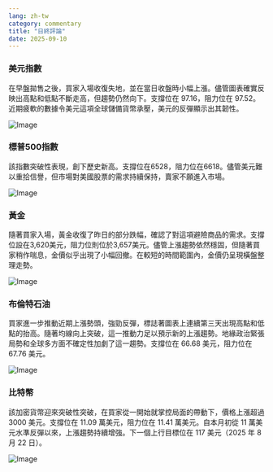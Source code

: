 ```yaml
---
lang: zh-tw
category: commentary
title: "日終評論"
date: 2025-09-10
---
```


### 美元指數

在早盤拋售之後，買家入場收復失地，並在當日收盤時小幅上漲。儘管圖表確實反映出高點和低點不斷走高，但趨勢仍然向下。支撐位在 97.16，阻力位在 97.52。近期疲軟的數據令美元這項全球儲備貨幣承壓，美元的反彈顯示出其韌性。

![Image](https://markleighedu.github.io/img/Sep-2025/10-Sep-2025/usdindex.jpg)

### 標普500指數

該指數突破性表現，創下歷史新高。支撐位在6528，阻力位在6618。儘管美元難以重拾信譽，但市場對美國股票的需求持續保持，賣家不願進入市場。

![Image](https://markleighedu.github.io/img/Sep-2025/10-Sep-2025/sp500.jpg)

### 黃金

隨著買家入場，黃金收復了昨日的部分跌幅，確認了對這項避險商品的需求。支撐位設在3,620美元，阻力位則位於3,657美元。儘管上漲趨勢依然穩固，但隨著買家稍作喘息，金價似乎出現了小幅回撤。在較短的時間範圍內，金價仍呈現橫盤整理走勢。

![Image](https://markleighedu.github.io/img/Sep-2025/10-Sep-2025/gold.jpg)

### 布倫特石油

買家進一步推動近期上漲勢頭，強勁反彈，標誌著圖表上連續第三天出現高點和低點的抬高。隨著均線向上突破，這一推動力足以預示新的上漲趨勢。地緣政治緊張局勢和全球多方面不確定性加劇了這一趨勢。支撐位在 66.68 美元，阻力位在 67.76 美元。

![Image](https://markleighedu.github.io/img/Sep-2025/10-Sep-2025/brentoil.jpg)

### 比特幣

該加密貨幣迎來突破性突破，在買家從一開始就掌控局面的帶動下，價格上漲超過 3000 美元。支撐位在 11.09 萬美元，阻力位在 11.41 萬美元。自本月初從 11 萬美元水準反彈以來，上漲趨勢持續增強。下一個上行目標位在 117 美元（2025 年 8 月 22 日）。

![Image](https://markleighedu.github.io/img/Sep-2025/10-Sep-2025/bitcoin.jpg)


